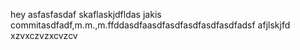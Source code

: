 hey asfasfasdaf
skaflaskjdfldas
jakis commitasdfadf,m.m.,m.ffddasdfaasdfasdfasdfasdfasdfadsf
afjlskjfd
xzvxczvzxcvzcv
